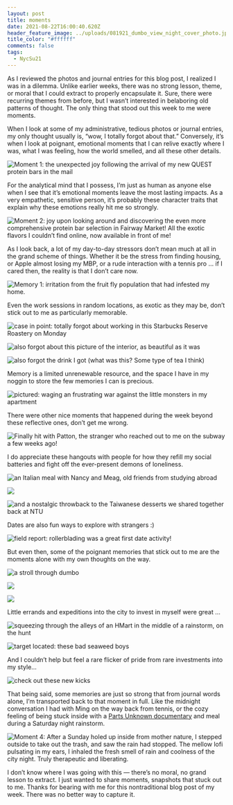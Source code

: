 ```yaml
---
layout: post
title: moments
date: 2021-08-22T16:00:40.620Z
header_feature_image: ../uploads/081921_dumbo_view_night_cover_photo.jpeg
title_color: "#ffffff"
comments: false
tags:
  - NycSu21
---
```

As I reviewed the photos and journal entries for this blog post, I realized I was in a dilemma. Unlike earlier weeks, there was no strong lesson, theme, or moral that I could extract to properly encapsulate it. Sure, there were recurring themes from before, but I wasn’t interested in belaboring old patterns of thought. The only thing that stood out this week to me were moments. 

When I look at some of my administrative, tedious photos or journal entries, my only thought usually is, “wow, I totally forgot about that.” Conversely, it’s when I look at poignant, emotional moments that I can relive exactly where I was, what I was feeling, how the world smelled, and all these other details.

![Moment 1: the unexpected joy following the arrival of my new QUEST protein bars in the mail](../uploads/081821_quest_bars_in_mail.jpeg "Moment 1: the unexpected joy following the arrival of my new QUEST protein bars in the mail")

For the analytical mind that I possess, I’m just as human as anyone else when I see that it’s emotional moments leave the most lasting impacts. As a very empathetic, sensitive person, it’s probably these character traits that explain why these emotions really hit me so strongly. 

![Moment 2: joy upon looking around and discovering the even more comprehensive protein bar selection in Fairway Market! All the exotic flavors I couldn’t find online, now available in front of me!](../uploads/082121_quest_bars_in_fairway.jpeg "Moment 2: joy upon looking around and discovering the even more comprehensive protein bar selection in Fairway Market! All the exotic flavors I couldn’t find online, now available in front of me!")

As I look back, a lot of my day-to-day stressors don’t mean much at all in the grand scheme of things. Whether it be the stress from finding housing, or Apple almost losing my MBP, or a rude interaction with a tennis pro … if I cared then, the reality is that I don’t care now. 

![Memory 1: irritation from the fruit fly population that had infested my home.](../uploads/081721_fruit_fly_part_1.jpeg "Memory 1: irritation from the fruit fly population that had infested my home.")

Even the work sessions in random locations, as exotic as they may be, don’t stick out to me as particularly memorable. 

![case in point: totally forgot about working in this Starbucks Reserve Roastery on Monday](../uploads/081621_starbucks_reserve_outside.jpeg "case in point: totally forgot about working in this Starbucks Reserve Roastery on Monday")

![also forgot about this picture of the interior, as beautiful as it was](../uploads/081621_starbucks_reserve_inside.jpeg "also forgot about this picture of the interior, as beautiful as it was")

![also forgot the drink I got (what was this? Some type of tea I think)](../uploads/081621_starbucks_reserve_drink.jpeg "also forgot the drink I got (what was this? Some type of tea I think")

Memory is a limited unrenewable resource, and the space I have in my noggin to store the few memories I can is precious.

![pictured: waging an frustrating war against the little monsters in my apartment](../uploads/081921_fruit_fly_war_part_2.jpeg "pictured: waging an frustrating war against the little monsters in my apartment")

There were other nice moments that happened during the week beyond these reflective ones, don’t get me wrong.

![Finally hit with Patton, the stranger who reached out to me on the subway a few weeks ago!](../uploads/081821_tennis_w_patton.jpeg "Finally hit with Patton, the stranger who reached out to me on the subway a few weeks ago!")

I do appreciate these hangouts with people for how they refill my social batteries and fight off the ever-present demons of loneliness. 

![an Italian meal with Nancy and Meag, old friends from studying abroad](../uploads/082021_nancy_meag_jeff_italian.jpeg "an Italian meal with Nancy and Meag, old friends from studying abroad")

![](../uploads/082021_meag_nancy_jeff_italian_meal.jpeg)

![and a nostalgic throwback to the Taiwanese desserts we shared together back at NTU](../uploads/082021_meag_nancy_jeff_taiwanese_dessert.jpeg "and a nostalgic throwback to the Taiwanese desserts we shared together back at NTU")

Dates are also fun ways to explore with strangers :)

![field report: rollerblading was a great first date activity!](../uploads/081921_roller_blading.jpeg "field report: rollerblading was a great first date activity!")

But even then, some of the poignant memories that stick out to me are the moments alone with my own thoughts on the way. 

![a stroll through dumbo](../uploads/081921_dumbo_stroll.jpeg "a stroll through dumbo")

![](../uploads/081921_dumbo_walkway_stroll.jpeg)

![](../uploads/081921_dumbo_view_night.jpeg)

Little errands and expeditions into the city to invest in myself were great …

![squeezing through the alleys of an HMart in the middle of a rainstorm, on the hunt](../uploads/082121_hmart_aisle.jpeg "squeezing through the alleys of an HMart in the middle of a rainstorm, on the hunt")

![target located: these bad seaweed boys](../uploads/082121_hmart_seaweed.jpeg "target located: these bad seaweed boys")

And I couldn’t help but feel a rare flicker of pride from rare investments into my style…

![check out these new kicks](../uploads/082121_timbs.jpeg "check out these new kicks")

That being said, some memories are just so strong that from journal words alone, I’m transported back to that moment in full. Like the midnight conversation I had with Ming on the way back from tennis, or the cozy feeling of being stuck inside with a [Parts Unknown documentary](https://www.hbomax.com/series/urn:hbo:series:GXctMPAkMMcPCwwEAAAKf) and meal during a Saturday night rainstorm.

![Moment 4: After a Sunday holed up inside from mother nature, I stepped outside to take out the trash, and saw the rain had stopped. The mellow lofi pulsating in my ears, I inhaled the fresh smell of rain and coolness of the city night. Truly therapeutic and liberating.](../uploads/082221_sunday_night_moment.jpeg "Moment 4: After a Sunday holed up inside from mother nature, I stepped outside to take out the trash, and saw the rain had stopped. The mellow lofi pulsating in my ears, I inhaled the fresh smell of rain and coolness of the city night. Truly therapeutic and liberating.")

I don’t know where I was going with this — there’s no moral, no grand lesson to extract. I just wanted to share moments, snapshots that stuck out to me. Thanks for bearing with me for this nontraditional blog post of my week. There was no better way to capture it.